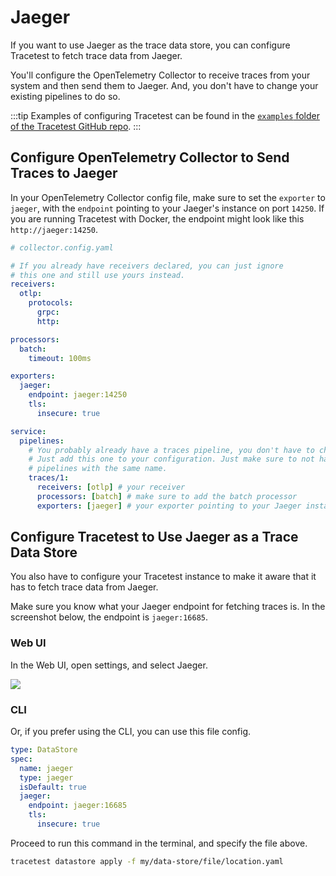# Jaeger

If you want to use Jaeger as the trace data store, you can configure Tracetest to fetch trace data from Jaeger.

You'll configure the OpenTelemetry Collector to receive traces from your system and then send them to Jaeger. And, you don't have to change your existing pipelines to do so.

:::tip
Examples of configuring Tracetest can be found in the [`examples` folder of the Tracetest GitHub repo](https://github.com/kubeshop/tracetest/tree/main/examples). 
:::

## Configure OpenTelemetry Collector to Send Traces to Jaeger

In your OpenTelemetry Collector config file, make sure to set the `exporter` to `jaeger`, with the `endpoint` pointing to your Jaeger's instance on port `14250`. If you are running Tracetest with Docker, the endpoint might look like this `http://jaeger:14250`.

```yaml
# collector.config.yaml

# If you already have receivers declared, you can just ignore
# this one and still use yours instead.
receivers:
  otlp:
    protocols:
      grpc:
      http:

processors:
  batch:
    timeout: 100ms

exporters:
  jaeger:
    endpoint: jaeger:14250
    tls:
      insecure: true

service:
  pipelines:
    # You probably already have a traces pipeline, you don't have to change it.
    # Just add this one to your configuration. Just make sure to not have two
    # pipelines with the same name.
    traces/1:
      receivers: [otlp] # your receiver
      processors: [batch] # make sure to add the batch processor
      exporters: [jaeger] # your exporter pointing to your Jaeger instance
```

## Configure Tracetest to Use Jaeger as a Trace Data Store

You also have to configure your Tracetest instance to make it aware that it has to fetch trace data from Jaeger. 

Make sure you know what your Jaeger endpoint for fetching traces is. In the screenshot below, the endpoint is `jaeger:16685`.


### Web UI

In the Web UI, open settings, and select Jaeger.

![](https://res.cloudinary.com/djwdcmwdz/image/upload/v1674643178/Blogposts/Docs/screely-1674643170953_vazb9h.png)


### CLI

Or, if you prefer using the CLI, you can use this file config.

```yaml
type: DataStore
spec:
  name: jaeger
  type: jaeger
  isDefault: true
  jaeger:
    endpoint: jaeger:16685
    tls:
      insecure: true
```

Proceed to run this command in the terminal, and specify the file above.

```bash
tracetest datastore apply -f my/data-store/file/location.yaml
```
